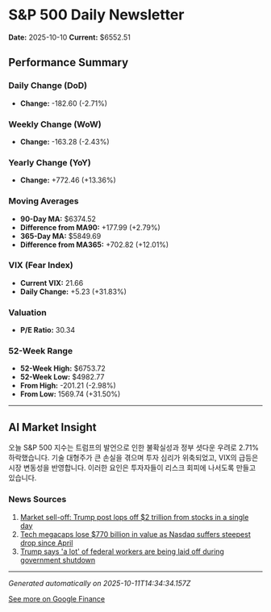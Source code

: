 # S&P 500 Daily Newsletter

**Date:** 2025-10-10
**Current:** $6552.51

## Performance Summary

### Daily Change (DoD)
- **Change:** -182.60 (-2.71%)

### Weekly Change (WoW)
- **Change:** -163.28 (-2.43%)

### Yearly Change (YoY)
- **Change:** +772.46 (+13.36%)

### Moving Averages
- **90-Day MA:** $6374.52
- **Difference from MA90:** +177.99 (+2.79%)
- **365-Day MA:** $5849.69
- **Difference from MA365:** +702.82 (+12.01%)

### VIX (Fear Index)
- **Current VIX:** 21.66
- **Daily Change:** +5.23 (+31.83%)

### Valuation
- **P/E Ratio:** 30.34

### 52-Week Range
- **52-Week High:** $6753.72
- **52-Week Low:** $4982.77
- **From High:** -201.21 (-2.98%)
- **From Low:** 1569.74 (+31.50%)

---

## AI Market Insight

오늘 S&P 500 지수는 트럼프의 발언으로 인한 불확실성과 정부 셧다운 우려로 2.71% 하락했습니다. 기술 대형주가 큰 손실을 겪으며 투자 심리가 위축되었고, VIX의 급등은 시장 변동성을 반영합니다. 이러한 요인은 투자자들이 리스크 회피에 나서도록 만들고 있습니다.

### News Sources
1. [Market sell-off: Trump post lops off $2 trillion from stocks in a single day](https://www.cnbc.com/2025/10/11/trump-post-costs-stocks-2-trillion-in-single-day.html)
2. [Tech megacaps lose $770 billion in value as Nasdaq suffers steepest drop since April](https://www.cnbc.com/2025/10/10/tech-megacaps-market-cap-mag-7.html)
3. [Trump says 'a lot' of federal workers are being laid off during government shutdown](https://www.cnbc.com/2025/10/10/trump-russ-vought-layoffs-government-shutdown.html)

---

*Generated automatically on 2025-10-11T14:34:34.157Z*

[See more on Google Finance](https://www.google.com/finance/quote/.INX:INDEXSP)
